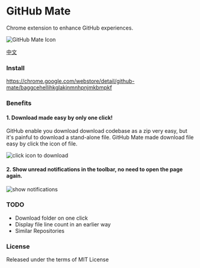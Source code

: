 GitHub Mate
==================
Chrome extension to enhance GitHub experiences.

![GitHub Mate Icon](https://lh5.googleusercontent.com/lu8gjeuKCYW846Y-l8tt4PulU4R3TBXqe0FDwmve_DhHD5RDuf6lUps2d0isFU-WLzjgrXZ5PQ=s128-h128-e365)

[中文](https://github.com/camsong/chrome-github-mate/blob/master/README.cn.md)

### Install

https://chrome.google.com/webstore/detail/github-mate/baggcehellihkglakjnmnhpnjmkbmpkf

### Benefits

#### 1. Download made easy by only one click!
GitHub enable you download download codebase as a zip very easy, but it's painful to download a stand-alone file.
GitHub Mate made download file easy by click the icon of file.

![click icon to download](https://lh4.googleusercontent.com/pmnJq0W-odK3qaoFydvC2a9QZcFvVsldrS51-BCJsNj4PL1a0N24RDN6eK1dLV7Mu5esuR54PQ=s640-h400-e365-rw)

#### 2. Show unread notifications in the toolbar, no need to open the page again.

![show notifications](https://lh3.googleusercontent.com/Gc9ToCQXkMw9mJkMDnST4fmICa74EOhc2tcp_HKxefAvp_ahUiLWU_o9oBCPcN-7-xqbimXcIw=s640-h400-e365-rw)

### TODO

* Download folder on one click
* Display file line count in an earlier way
* Similar Repositories

### License

Released under the terms of MIT License

